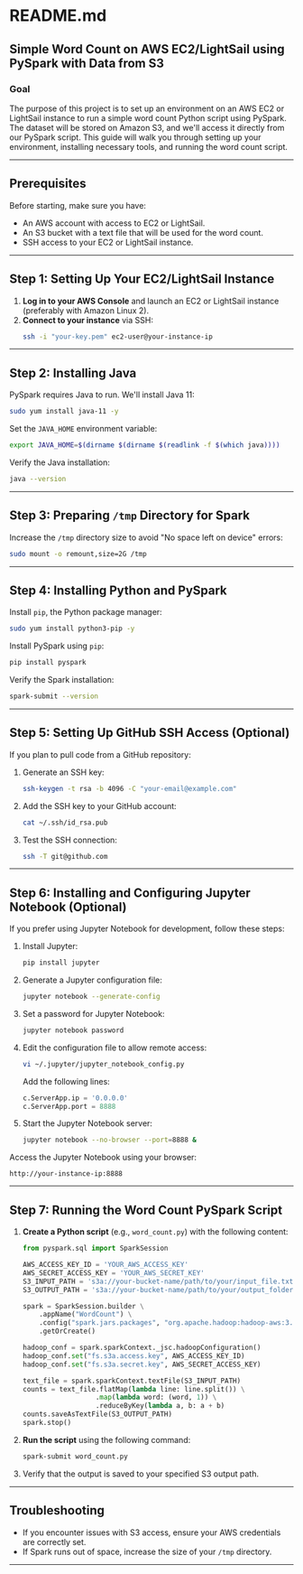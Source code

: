 # README.md

## Simple Word Count on AWS EC2/LightSail using PySpark with Data from S3

### Goal
The purpose of this project is to set up an environment on an AWS EC2 or LightSail instance to run a simple word count Python script using PySpark. The dataset will be stored on Amazon S3, and we'll access it directly from our PySpark script. This guide will walk you through setting up your environment, installing necessary tools, and running the word count script.

---

## Prerequisites
Before starting, make sure you have:
- An AWS account with access to EC2 or LightSail.
- An S3 bucket with a text file that will be used for the word count.
- SSH access to your EC2 or LightSail instance.

---

## Step 1: Setting Up Your EC2/LightSail Instance
1. **Log in to your AWS Console** and launch an EC2 or LightSail instance (preferably with Amazon Linux 2).
2. **Connect to your instance** via SSH:
   ```bash
   ssh -i "your-key.pem" ec2-user@your-instance-ip
   ```

---

## Step 2: Installing Java
PySpark requires Java to run. We'll install Java 11:
```bash
sudo yum install java-11 -y
```

Set the `JAVA_HOME` environment variable:
```bash
export JAVA_HOME=$(dirname $(dirname $(readlink -f $(which java))))
```

Verify the Java installation:
```bash
java --version
```

---

## Step 3: Preparing `/tmp` Directory for Spark
Increase the `/tmp` directory size to avoid "No space left on device" errors:
```bash
sudo mount -o remount,size=2G /tmp
```

---

## Step 4: Installing Python and PySpark
Install `pip`, the Python package manager:
```bash
sudo yum install python3-pip -y
```

Install PySpark using `pip`:
```bash
pip install pyspark
```

Verify the Spark installation:
```bash
spark-submit --version
```

---

## Step 5: Setting Up GitHub SSH Access (Optional)
If you plan to pull code from a GitHub repository:
1. Generate an SSH key:
   ```bash
   ssh-keygen -t rsa -b 4096 -C "your-email@example.com"
   ```
2. Add the SSH key to your GitHub account:
   ```bash
   cat ~/.ssh/id_rsa.pub
   ```
3. Test the SSH connection:
   ```bash
   ssh -T git@github.com
   ```

---

## Step 6: Installing and Configuring Jupyter Notebook (Optional)
If you prefer using Jupyter Notebook for development, follow these steps:

1. Install Jupyter:
   ```bash
   pip install jupyter
   ```

2. Generate a Jupyter configuration file:
   ```bash
   jupyter notebook --generate-config
   ```

3. Set a password for Jupyter Notebook:
   ```bash
   jupyter notebook password
   ```

4. Edit the configuration file to allow remote access:
   ```bash
   vi ~/.jupyter/jupyter_notebook_config.py
   ```

   Add the following lines:
   ```python
   c.ServerApp.ip = '0.0.0.0'
   c.ServerApp.port = 8888
   ```

5. Start the Jupyter Notebook server:
   ```bash
   jupyter notebook --no-browser --port=8888 &
   ```

Access the Jupyter Notebook using your browser:
```
http://your-instance-ip:8888
```

---

## Step 7: Running the Word Count PySpark Script

1. **Create a Python script** (e.g., `word_count.py`) with the following content:

   ```python
   from pyspark.sql import SparkSession

   AWS_ACCESS_KEY_ID = 'YOUR_AWS_ACCESS_KEY'
   AWS_SECRET_ACCESS_KEY = 'YOUR_AWS_SECRET_KEY'
   S3_INPUT_PATH = 's3a://your-bucket-name/path/to/your/input_file.txt'
   S3_OUTPUT_PATH = 's3a://your-bucket-name/path/to/your/output_folder/'

   spark = SparkSession.builder \
       .appName("WordCount") \
       .config("spark.jars.packages", "org.apache.hadoop:hadoop-aws:3.3.1,com.amazonaws:aws-java-sdk-bundle:1.11.901") \
       .getOrCreate()

   hadoop_conf = spark.sparkContext._jsc.hadoopConfiguration()
   hadoop_conf.set("fs.s3a.access.key", AWS_ACCESS_KEY_ID)
   hadoop_conf.set("fs.s3a.secret.key", AWS_SECRET_ACCESS_KEY)

   text_file = spark.sparkContext.textFile(S3_INPUT_PATH)
   counts = text_file.flatMap(lambda line: line.split()) \
                     .map(lambda word: (word, 1)) \
                     .reduceByKey(lambda a, b: a + b)
   counts.saveAsTextFile(S3_OUTPUT_PATH)
   spark.stop()
   ```

2. **Run the script** using the following command:
   ```bash
   spark-submit word_count.py
   ```

3. Verify that the output is saved to your specified S3 output path.

---

## Troubleshooting
- If you encounter issues with S3 access, ensure your AWS credentials are correctly set.
- If Spark runs out of space, increase the size of your `/tmp` directory.

---
